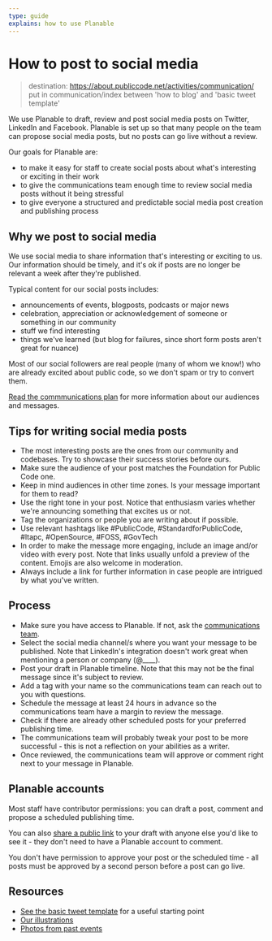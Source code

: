 ```yaml
---
type: guide
explains: how to use Planable
---
```


# How to post to social media

> destination: https://about.publiccode.net/activities/communication/
> put in communication/index between 'how to blog' and 'basic tweet template'


We use Planable to draft, review and post social media posts on Twitter, LinkedIn and Facebook. Planable is set up so that many people on the team can propose social media posts, but no posts can go live without a review. 



Our goals for Planable are:

- to make it easy for staff to create social posts about what's interesting or exciting in their work
- to give the communications team enough time to review social media posts without it being stressful
- to give everyone a structured and predictable social media post creation and publishing process

## Why we post to social media

We use social media to share information that's interesting or exciting to us. Our information should be timely, and it's ok if posts are no longer be relevant a week after they're published.

Typical content for our social posts includes:

- announcements of events, blogposts, podcasts or major news
- celebration, appreciation or acknowledgement of someone or something in our community
- stuff we find interesting
- things we've learned (but blog for failures, since short form posts aren't great for nuance)

Most of our social followers are real people (many of whom we know!) who are already excited about public code, so we don't spam or try to convert them.

[Read the commmunications plan](https://about.publiccode.net/activities/communication/communications-plan.html) for more information about our audiences and messages.

## Tips for writing social media posts

- The most interesting posts are the ones from our community and codebases. Try to showcase their success stories before ours.
- Make sure the audience of your post matches the Foundation for Public Code one.
- Keep in mind audiences in other time zones. Is your message important for them to read?
- Use the right tone in your post. Notice that enthusiasm varies whether we're announcing something that excites us or not.
- Tag the organizations or people you are writing about if possible.
- Use relevant hashtags like #PublicCode,  #StandardforPublicCode, #ltapc, #OpenSource, #FOSS, #GovTech
- In order to make the message more engaging, include an image and/or video with every post. Note that links usually unfold a preview of the content. Emojis are also welcome in moderation. 
- Always include a link for further information in case people are intrigued by what you've written.

## Process

- Make sure you have access to Planable. If not, ask the [communications team](https://about.publiccode.net/organization/staff.html#communications).
- Select the social media channel/s where you want your message to be published. Note that LinkedIn's integration doesn't work great when mentioning a person or company (@____).
- Post your draft in Planable timeline. Note that this may not be the final message since it's subject to review.
- Add a tag with your name so the communications team can reach out to you with questions.
- Schedule the message at least 24 hours in advance so the communications team have a margin to review the message.
- Check if there are already other scheduled posts for your preferred publishing time.
- The communications team will probably tweak your post to be more successful - this is not a reflection on your abilities as a writer. 
- Once reviewed, the communications team will approve or comment right next to your message in Planable.

## Planable accounts

Most staff have contributor permissions: you can draft a post, comment and propose a scheduled publishing time.

You can also [share a public link](https://help.planable.io/en/articles/3803135-share-posts-with-a-public-link) to your draft with anyone else you'd like to see it - they don't need to have a Planable account to comment.

You don't have permission to approve your post or the scheduled time - all posts must be approved by a second person before a post can go live.

## Resources

* [See the basic tweet template](https://about.publiccode.net/activities/communication/basic-tweet-template.html) for a useful starting point
* [Our illustrations](https://illustrations.publiccode.net/)
* [Photos from past events](https://drive.google.com/drive/u/0/folders/0AKgB_Nq7eZ5FUk9PVA)
